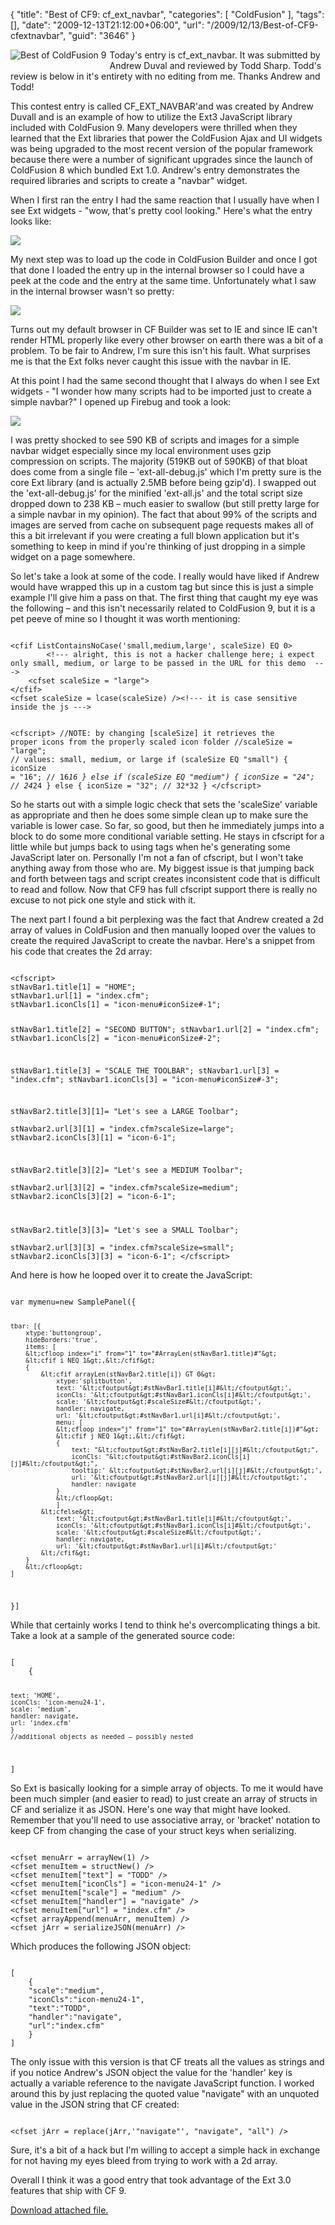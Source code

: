 {
	"title": "Best of CF9: cf_ext_navbar",
	"categories": [
		"ColdFusion"
	],
	"tags": [],
	"date": "2009-12-13T21:12:00+06:00",
	"url": "/2009/12/13/Best-of-CF9-cfextnavbar",
	"guid": "3646"
}

<img src="https://static.raymondcamden.com/images/cfjedi/bestcfcontest1.jpg" title="Best of ColdFusion 9" align="left" style="margin-right:5px;margin-bottom:5px"/> Today's entry is cf_ext_navbar. It was submitted by Andrew Duval and reviewed by Todd Sharp. Todd's review is below in it's entirety with no editing from me. Thanks Andrew and Todd!

This contest entry is called CF_EXT_NAVBAR'and was created by Andrew Duvall and is an example of how to utilize the Ext3 JavaScript library included with ColdFusion 9.  Many developers were thrilled when they learned that the Ext libraries that power the ColdFusion Ajax and UI widgets was being upgraded to the most recent version of the popular framework because there were a number of significant upgrades since the launch of ColdFusion 8 which bundled Ext 1.0.  Andrew's entry demonstrates the required libraries and scripts to create a "navbar" widget.

When I first ran the entry I had the same reaction that I usually have when I see Ext widgets - "wow, that's pretty cool looking." Here's what the entry looks like:

<img src="https://static.raymondcamden.com/images/cfjedi/1.png" />

My next step was to load up the code in ColdFusion Builder and once I got that done I loaded the entry up in the internal browser so I could have a peek at the code and the entry at the same time.  Unfortunately what I saw in the internal browser wasn't so pretty:

<img src="https://static.raymondcamden.com/images/cfjedi/2.png" />

Turns out my default browser in CF Builder was set to IE and since IE can't render HTML properly like every other browser on earth there was a bit of a problem.  To be fair to Andrew, I'm sure this isn't his fault.  What surprises me is that the Ext folks never caught this issue with the navbar in IE.

At this point I had the same second thought that I always do when I see Ext widgets - "I wonder how many scripts had to be imported just to create a simple navbar?"   I opened up Firebug and took a look:

<img src="https://static.raymondcamden.com/images/cfjedi/3.png" />

I was pretty shocked to see 590 KB of scripts and images for a simple navbar widget especially since my local environment uses gzip compression on scripts.  The majority (519KB out of 590KB) of that bloat does come from a single  file – 'ext-all-debug.js' which I'm pretty sure is the core Ext library (and is actually 2.5MB before being gzip'd).    I swapped out the 'ext-all-debug.js' for the minified 'ext-all.js' and the total script size dropped down to 238 KB – much easier to swallow (but still pretty large for a simple navbar in my opinion).  The fact that about 99% of the scripts and images are served from cache on subsequent page requests makes all of this a bit irrelevant if you were creating a full blown application but it's something to keep in mind if you're thinking of just dropping in a simple widget on a page somewhere.

So let's take a look at some of the code.  I really would have liked if Andrew would have wrapped this up in a custom tag but since this is just a simple example I'll give him a pass on that.  The first thing that caught my eye was the following – and this isn't necessarily related to ColdFusion 9, but it is a pet peeve of mine so I thought it was worth mentioning:

<code>
&lt;cfif ListContainsNoCase('small,medium,large', scaleSize) EQ 0&gt;
    	&lt;!--- alright, this is not a hacker challenge here; i expect only small, medium, or large to be passed in the URL for this demo  ---&gt;
	&lt;cfset scaleSize = "large"&gt;
&lt;/cfif&gt;   
&lt;cfset scaleSize = lcase(scaleSize) /&gt;&lt;!--- it is case sensitive inside the js ---&gt;

&lt;cfscript&gt;
//NOTE: by changing [scaleSize] it retrieves the proper icons from the properly scaled icon folder
//scaleSize = "large"; // values: small, medium, or large
if (scaleSize EQ "small") {
iconSize = "16"; // 16*16
}
else if (scaleSize EQ "medium") {
iconSize = "24"; // 24*24
}
else {
iconSize = "32"; // 32*32
} 
&lt;/cfscript&gt;
</code>

So he starts out with a simple logic check that sets the 'scaleSize' variable as appropriate and then he does some simple clean up to make sure the variable is lower case.  So far, so good, but then he immediately jumps into a <cfscript> block to do some more conditional variable setting.  He stays in cfscript for a little while but jumps back to using tags when he's generating some JavaScript later on.  Personally I'm not a fan of cfscript, but I won't take anything away from those who are.  My biggest issue is that jumping back and forth between tags and script creates inconsistent code that is difficult to read and follow.  Now that CF9 has full cfscript support there is really no excuse to not pick one style and stick with it.  

The next part I found a bit perplexing was the fact that Andrew created a 2d array of values in ColdFusion and then manually looped over the values to create the required JavaScript to create the navbar.  Here's a snippet from his code that creates the 2d array:

<code>
&lt;cfscript&gt;
stNavBar1.title[1] = "HOME";
stNavbar1.url[1] = "index.cfm";
stNavbar1.iconCls[1] = "icon-menu#iconSize#-1";

stNavBar1.title[2] = "SECOND BUTTON";
stNavbar1.url[2] = "index.cfm";
stNavbar1.iconCls[2] = "icon-menu#iconSize#-2";

stNavBar1.title[3] = "SCALE THE TOOLBAR";
stNavbar1.url[3] = "index.cfm";
stNavbar1.iconCls[3] = "icon-menu#iconSize#-3";

stNavBar2.title[3][1]= "Let's see a LARGE Toolbar";			
stNavbar2.url[3][1] = "index.cfm?scaleSize=large";
stNavbar2.iconCls[3][1] = "icon-6-1";

stNavBar2.title[3][2]= "Let's see a MEDIUM Toolbar";			
stNavbar2.url[3][2] = "index.cfm?scaleSize=medium";
stNavbar2.iconCls[3][2] = "icon-6-1";

stNavBar2.title[3][3]= "Let's see a SMALL Toolbar";			
stNavbar2.url[3][3] = "index.cfm?scaleSize=small";
stNavbar2.iconCls[3][3] = "icon-6-1";
&lt;/cfscript&gt;
</code>

And here is how he looped over it to create the JavaScript:

<code>
var mymenu=new SamplePanel({

	tbar: [{
		xtype:'buttongroup',
		hideBorders:'true',
		items: [
		&lt;cfloop index="i" from="1" to="#ArrayLen(stNavBar1.title)#"&gt;
		&lt;cfif i NEQ 1&gt;,&lt;/cfif&gt;
		{
			&lt;cfif arrayLen(stNavBar2.title[i]) GT 0&gt;
				xtype:'splitbutton', 
				text: '&lt;cfoutput&gt;#stNavBar1.title[i]#&lt;/cfoutput&gt;',
				iconCls: '&lt;cfoutput&gt;#stNavBar1.iconCls[i]#&lt;/cfoutput&gt;',
				scale: '&lt;cfoutput&gt;#scaleSize#&lt;/cfoutput&gt;',
				handler: navigate,
				url: '&lt;cfoutput&gt;#stNavBar1.url[i]#&lt;/cfoutput&gt;',					
				menu: [
				&lt;cfloop index="j" from="1" to="#ArrayLen(stNavBar2.title[i])#"&gt;
				&lt;cfif j NEQ 1&gt;,&lt;/cfif&gt;
				{                                	
					text: "&lt;cfoutput&gt;#stNavBar2.title[i][j]#&lt;/cfoutput&gt;",						
					iconCls: "&lt;cfoutput&gt;#stNavBar2.iconCls[i][j]#&lt;/cfoutput&gt;",						
					tooltip:' &lt;cfoutput&gt;#stNavBar2.url[i][j]#&lt;/cfoutput&gt;',
					url: '&lt;cfoutput&gt;#stNavBar2.url[i][j]#&lt;/cfoutput&gt;',
					handler: navigate
				}
				&lt;/cfloop&gt;
				]
			&lt;cfelse&gt;
				text: '&lt;cfoutput&gt;#stNavBar1.title[i]#&lt;/cfoutput&gt;',
				iconCls: '&lt;cfoutput&gt;#stNavBar1.iconCls[i]#&lt;/cfoutput&gt;',
				scale: '&lt;cfoutput&gt;#scaleSize#&lt;/cfoutput&gt;',
				handler: navigate,
				url: '&lt;cfoutput&gt;#stNavBar1.url[i]#&lt;/cfoutput&gt;'
			&lt;/cfif&gt;
		}
		&lt;/cfloop&gt;
	]
}]
</code>

While that certainly works I tend to think he's overcomplicating things a bit.  Take a look at a sample of the generated source code:

<code>
[
	{
					
	text: 'HOME',
	iconCls: 'icon-menu24-1',
	scale: 'medium',
	handler: navigate,
	url: 'index.cfm'
	}
	//additional objects as needed – possibly nested
]
</code>

So Ext is basically looking for a simple array of objects.  To me it would have been much simpler (and easier to read) to just create an array of structs in CF and serialize it as JSON.  Here's one way that might have looked.  Remember that you'll need to use associative array, or 'bracket' notation to keep CF from changing the case of your struct keys when serializing.

<code>
&lt;cfset menuArr = arrayNew(1) /&gt;
&lt;cfset menuItem = structNew() /&gt;
&lt;cfset menuItem["text"] = "TODD" /&gt;
&lt;cfset menuItem["iconCls"] = "icon-menu24-1" /&gt;
&lt;cfset menuItem["scale"] = "medium" /&gt;
&lt;cfset menuItem["handler"] = "navigate" /&gt;
&lt;cfset menuItem["url"] = "index.cfm" /&gt;
&lt;cfset arrayAppend(menuArr, menuItem) /&gt;
&lt;cfset jArr = serializeJSON(menuArr) /&gt;
</code>

Which produces the following JSON object:

<code>
[
	{
	"scale":"medium",
	"iconCls":"icon-menu24-1",
	"text":"TODD",
	"handler":"navigate",
	"url":"index.cfm"
	}
] 
</code>

The only issue with this version is that CF treats all the values as strings and if you notice Andrew's JSON object the value for the 'handler' key is actually a variable reference to the navigate JavaScript function.  I worked around this by just replacing the quoted value "navigate" with an unquoted value in the JSON string that CF created:

<code>
&lt;cfset jArr = replace(jArr,'"navigate"', "navigate", "all") /&gt;
</code>

Sure, it's a bit of a hack but I'm willing to accept a simple hack in exchange for not having my eyes bleed from trying to work with a 2d array.

Overall I think it was a good entry that took advantage of the Ext 3.0 features that ship with CF 9.<p><a href='enclosures/C%3A%5Chosts%5C2009%2Ecoldfusionjedi%2Ecom%5Cenclosures%2Fcf%5Fext%5Fnavbar%2Ezip'>Download attached file.</a></p>